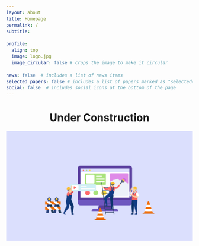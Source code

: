 ```yaml
---
layout: about
title: Homepage
permalink: /
subtitle:

profile:
  align: top
  image: logo.jpg
  image_circular: false # crops the image to make it circular

news: false  # includes a list of news items
selected_papers: false # includes a list of papers marked as "selected={true}"
social: false  # includes social icons at the bottom of the page
---
```


<center> <h1>Under Construction</h1> </center>
<p align="center">
  <img src="assets/img/under_construction.png" />
</p>
